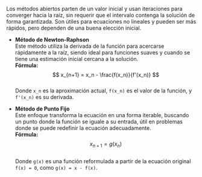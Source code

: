 Los métodos abiertos parten de un valor inicial y usan iteraciones para converger hacia la raíz, sin requerir que el intervalo contenga la solución de forma garantizada. Son útiles para ecuaciones no lineales y pueden ser más rápidos, pero dependen de una buena elección inicial.

- **Método de Newton-Raphson**  
  Este método utiliza la derivada de la función para acercarse rápidamente a la raíz, siendo ideal para funciones suaves y cuando se tiene una estimación inicial cercana a la solución.  
  **Fórmula:**  
  $$
  x_{n+1} = x_n - \frac{f(x_n)}{f'(x_n)}
  $$  
  Donde `x_n` es la aproximación actual, `f(x_n)` es el valor de la función, y `f'(x_n)` es su derivada.

- **Método de Punto Fijo**  
  Este enfoque transforma la ecuación en una forma iterable, buscando un punto donde la función se iguale a su entrada, útil en problemas donde se puede redefinir la ecuación adecuadamente.  
  **Fórmula:**  
  $$
  x_{n+1} = g(x_n)
  $$  
  Donde `g(x)` es una función reformulada a partir de la ecuación original `f(x) = 0`, como `g(x) = x - f(x)`.
